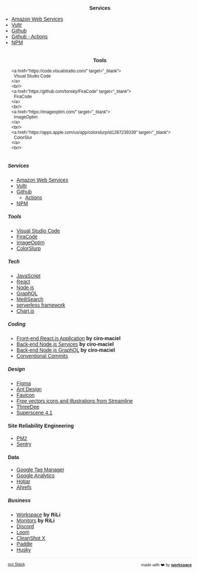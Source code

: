 <script>

  if (window.location.protocol != "https:"){
      window.location.protocol = "https";
  } 
  document.title = "our Stack - RiLi SaaS (softwAre as a solutiOn)";
  
  const link = document.createElement('link');
  
  link.id = 'dynamic-favicon';
  link.rel = 'shortcut icon';
  link.href = 'https://raw.githubusercontent.com/rili-saas/website/main/assets/favicon.ico';
  
  document.head.appendChild(link);  
 
</script>

<link href="https://fonts.googleapis.com/css?family=Montserrat&display=swap" rel="stylesheet">

<div class="flex-row-container">
  <div class="flex-row-item">
    <h3 class='text-center'>Services</h3>
    <ul>
      <li>
        <a href="https://console.aws.amazon.com/" target="_blank">
          Amazon Web Services
        </a>
      </li>
      <li>
        <a href="https://www.vultr.com/" target="_blank">
          Vultr
        </a>
      </li>
      <li>
        <a href="https://github.com/" target="_blank">
          Github
        </a>
      </li>
      <li>
        <a href="https://github.com/features/actions" target="_blank">
          Github - Actions
        </a>
      </li>
      <li>
        <a href="https://www.npmjs.com/" target="_blank">
          NPM
        </a>
      </li>
    </ul>
    
  </div>
  <div class="flex-row-item">
    <h3 class='text-center'>Tools</h3>

    <a href="https://code.visualstudio.com/" target="_blank">
      Visual Studio Code
    </a>
    <br/>
    <a href="https://github.com/tonsky/FiraCode" target="_blank">
      FiraCode
    </a>
    <br/>
    <a href="https://imageoptim.com/" target="_blank">
      ImageOptim
    </a>
    <br/>
    <a href="https://apps.apple.com/us/app/colorslurp/id1287239339" target="_blank">
      ColorSlur
    </a>
    <br/>
    
  </div>
</div>


##### Services
- [Amazon Web Services](https://console.aws.amazon.com/)
- [Vultr](https://www.vultr.com/)
- [Github](https://github.com/)
    - [Actions](https://github.com/features/actions)
- [NPM](https://www.npmjs.com/)

##### Tools
- [Visual Studio Code](https://code.visualstudio.com/)
- [FiraCode](https://github.com/tonsky/FiraCode)
- [ImageOptim](https://imageoptim.com/)
- [ColorSlur‪p‬](https://apps.apple.com/us/app/colorslurp/id1287239339)

##### Tech
- [JavaScript](https://developer.mozilla.org/docs/Web/JavaScript)
- [React](https://reactjs.org/)
- [Node.js](https://nodejs.org/)
- [GraphQL](https://graphql.org/)
- [MeiliSearch](https://www.meilisearch.com/)
- [serverless framework](https://www.serverless.com/)
- [Chart.js](https://www.chartjs.org/)

##### Coding
- [Front-end React.js Application](https://github.com/ciro-maciel/template-front-end-react.js-application) **by ciro-maciel**
- [Back-end Node.js Services](https://github.com/ciro-maciel/template-back-end-node.js-services) **by ciro-maciel**
- [Back-end Node.js GraphQL](https://github.com/ciro-maciel/template-back-end-node.js-graphql) **by ciro-maciel**
- [Conventional Commits](https://gist.github.com/ciro-maciel/4160d3ec50bef67bcfa82b621329e3df)

##### Design 
- [Figma](https://www.figma.com/)
- [Ant Design](https://ant.design/)
- [Favicon](http://favicon.io/)
- [Free vectors icons and illustrations from Streamline](https://streamlineicons.com/)
- [ThreeDee](https://threedee.design/)
- [Superscene 4.1](https://craftwork.design/downloads/superscene-3d-constructor/)

#### Site Reliability Engineering
- [PM2](https://app.pm2.io)
- [Sentry](https://github.com/getsentry/sentry)

#### Data
- [Google Tag Manager](https://tagmanager.google.com/)
- [Google Analytics](https://analytics.google.com/)
- [Hotjar](https://www.hotjar.com/)
- [Ahrefs](https://ahrefs.com/)

##### Business
- [Workspace](https://workspace.rili.be/) **by RiLi**
- [Monitors](https://monitors.rili.be/) **by RiLi**
- [Discord](https://discord.com)
- [Loom](https://www.loom.com/)
- [CleanShot X](https://cleanshot.com/)
- [Paddle](https://www.paddle.com)
- [Husky](https://www.husky.io)

<hr />

<div style="text-align: left; float: left;">
  <a href="/stack" style="font-size: 11px">
    our Stack
  </a>
</div>

<div style="text-align: right; float: right;">
 <span style="font-size: 11px"> made with ❤️  by </span>
 <a href="http://workspace.rili.be" style="font-size: 11px" target="_blank">
   <strong style="font-size: 11px">workspace</strong>
 </a>
</div>

<style>
 * {
    font-family: 'Montserrat', sans-serif !important;
     font-size: 14px;
  }
 h1 {
    font-size: 26px; 
 }
 h1 a{
    display: none;
 }
 h1:after {
  content: 'RiLi SaaS';
 }
 .container-lg{
  max-width: 900px
 }
 hr {
  height: 0px !important;
  border-bottom: 1px solid #eaecef !important;
  margin-bottom: 10px !important;
 }
.flex-row-container {
    display: flex;
    flex-wrap: wrap;
    align-items: center;
    justify-content: center;
    align-items: stretch;
}
.flex-row-container > .flex-row-item {
    flex: 1 1 50%; /*grow | shrink | basis */
    min-width: 250px;
    padding: 0 10px;
}
.flex-row-container > .flex-row-item > h4 {
  margin: 4px 0 !important;
 }
.text-center {
  text-align: center;
 }
.text-right {
  text-align: right; 
 }
     
.flex-row-container > .flex-row-item > ul {
  padding-left: 0px;
 }
.flex-row-container > .flex-row-item > ul > li {
<!--   text-align: center; -->
  list-style: none;
 }
.footer {
  display: none;
}
</style>



